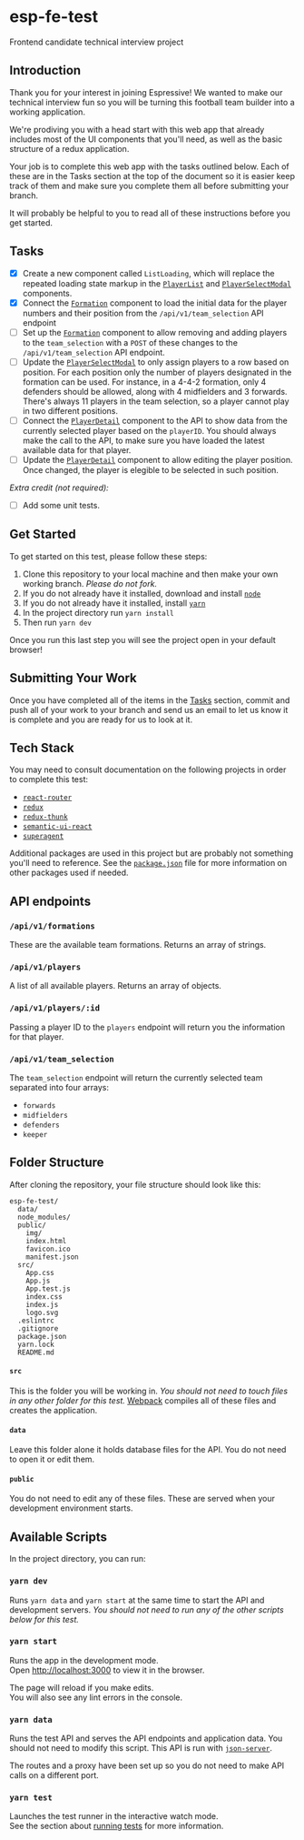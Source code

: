 # esp-fe-test
Frontend candidate technical interview project

## Introduction

Thank you for your interest in joining Espressive! We wanted to make our technical interview fun so you will be turning this football team builder into a working application. 

We're prodiving you with a head start with this web app that already includes most of the UI components that you'll need, as well as the basic structure of a redux application. 

Your job is to complete this web app with the tasks outlined below. Each of these are in the Tasks section at the top of the document so it is easier keep track of them and make sure you complete them all before submitting your branch.

It will probably be helpful to you to read all of these instructions before you get started.

## Tasks

- [X] Create a new component called `ListLoading`, which will replace the repeated loading state markup in the [`PlayerList`](src/components/display/PlayerList/PlayerList.js) and [`PlayerSelectModal`](src/components/display/PlayerSelectModal/PlayerSelectModal.js) components.
- [X] Connect the [`Formation`](src/components/page/Formation/Formation.js) component to load the initial data for the player numbers and their position from the `/api/v1/team_selection` API endpoint
- [ ] Set up the [`Formation`](src/components/page/Formation/Formation.js) component to allow removing and adding players to the `team_selection` with a `POST` of these changes to the `/api/v1/team_selection` API endpoint. 
- [ ] Update the [`PlayerSelectModal`](src/components/display/PlayerSelectModal/PlayerSelectModal.js) to only assign players to a row based on position. For each position only the number of players designated in the formation can be used. For instance, in a 4-4-2 formation, only 4 defenders should be allowed, along with 4 midfielders and 3 forwards. There's always 11 players in the team selection, so a player cannot play in two different positions.
- [ ] Connect the [`PlayerDetail`](src/components/display/PlayerDetail/PlayerDetail.js) component to the API to show data from the currently selected player based on the `playerID`. You should always make the call to the API, to make sure you have loaded the latest available data for that player.
- [ ] Update the [`PlayerDetail`](src/components/display/PlayerDetail/PlayerDetail.js) component to allow editing the player position. Once changed, the player is elegible to be selected in such position.

*Extra credit (not required):*
- [ ] Add some unit tests.

## Get Started

To get started on this test, please follow these steps:
1. Clone this repository to your local machine and then make your own working branch. *Please do not fork.*
2. If you do not already have it installed, download and install [`node`](https://nodejs.org/en/download/)
3. If you do not already have it installed, install [`yarn`](https://yarnpkg.com/lang/en/docs/install/)
4. In the project directory run `yarn install`
5. Then run `yarn dev`

Once you run this last step you will see the project open in your default browser!

## Submitting Your Work

Once you have completed all of the items in the [Tasks](#Tasks) section, commit and push all of your work to your branch and send us an email to let us know it is complete and you are ready for us to look at it.


## Tech Stack

You may need to consult documentation on the following projects in order to complete this test:

- [`react-router`](https://reacttraining.com/react-router/)
- [`redux`](https://redux.js.org/)
- [`redux-thunk`](https://github.com/gaearon/redux-thunk)
- [`semantic-ui-react`](https://react.semantic-ui.com)
- [`superagent`](http://visionmedia.github.io/superagent/)

Additional packages are used in this project but are probably not something you'll need to reference. See the [`package.json`](package.json) file for more information on other packages used if needed.


## API endpoints

### `/api/v1/formations`

These are the available team formations. Returns an array of strings.

### `/api/v1/players`

A list of all available players. Returns an array of objects.

### `/api/v1/players/:id`

Passing a player ID to the `players` endpoint will return you the information for that player.

### `/api/v1/team_selection`

The `team_selection` endpoint will return the currently selected team separated into four arrays:
- `forwards`
- `midfielders`
- `defenders`
- `keeper`


## Folder Structure

After cloning the repository, your file structure should look like this:

```
esp-fe-test/
  data/
  node_modules/
  public/
    img/
    index.html
    favicon.ico
    manifest.json
  src/
    App.css
    App.js
    App.test.js
    index.css
    index.js
    logo.svg
  .eslintrc
  .gitignore
  package.json
  yarn.lock
  README.md
```

#### `src`
This is the folder you will be working in. *You should not need to touch files in any other folder for this test.* [Webpack](https://webpack.js.org/) compiles all of these files and creates the application.

#### `data`
Leave this folder alone it holds database files for the API. You do not need to open it or edit them.

#### `public`
You do not need to edit any of these files. These are served when your development environment starts.



## Available Scripts

In the project directory, you can run:

### `yarn dev`

Runs `yarn data` and `yarn start` at the same time to start the API and development servers. *You should not need to run any of the other scripts below for this test.*

### `yarn start`

Runs the app in the development mode.<br>
Open [http://localhost:3000](http://localhost:3000) to view it in the browser.

The page will reload if you make edits.<br>
You will also see any lint errors in the console.

### `yarn data`

Runs the test API and serves the API endpoints and application data. You should not need to modify this script. This API is run with [`json-server`](https://github.com/typicode/json-server).

The routes and a proxy have been set up so you do not need to make API calls on a different port.

### `yarn test`

Launches the test runner in the interactive watch mode.<br>
See the section about [running tests](#running-tests) for more information.


